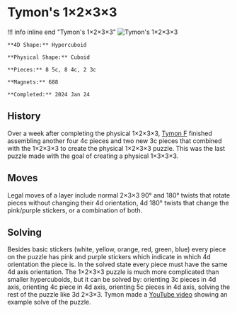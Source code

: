 # Tymon's 1×2×3×3

!!! info inline end "Tymon's 1×2×3×3"
    ![Tymon's 1×2×3×3](https://assets.hypercubing.xyz/img/phys/tymon_1x2x3x3.jpeg)

    **4D Shape:** Hypercuboid

    **Physical Shape:** Cuboid

    **Pieces:** 8 5c, 8 4c, 2 3c

    **Magnets:** 688

    **Completed:** 2024 Jan 24

## History

Over a week after completing the physical 1×2×3×3, [Tymon F](https://hypercubing.xyz/leaderboards/solvers/tymofro/) finished assembling another four 4c pieces and two new 3c pieces that combined with the 1×2×3×3 to create the physical 1×2×3×3 puzzle. This was the last puzzle made with the goal of creating a physical 1×3×3×3.

## Moves

Legal moves of a layer include normal 2×3×3 90° and 180° twists that rotate pieces without changing their 4d orientation, 4d 180° twists that change the pink/purple stickers, or a combination of both.

## Solving

Besides basic stickers (white, yellow, orange, red, green, blue) every piece on the puzzle has pink and purple stickers which indicate in which 4d orientation the piece is. In the solved state every piece must have the same 4d axis orientation.
The 1×2×3×3 puzzle is much more complicated than smaller hypercuboids, but it can be solved by: orienting 3c pieces in 4d axis, orienting 4c piece in 4d axis, orienting 5c pieces in 4d axis, solving the rest of the puzzle like 3d 2×3×3. Tymon made a [YouTube video](https://youtu.be/zJ13FI62GDE) showing an example solve of the puzzle.
